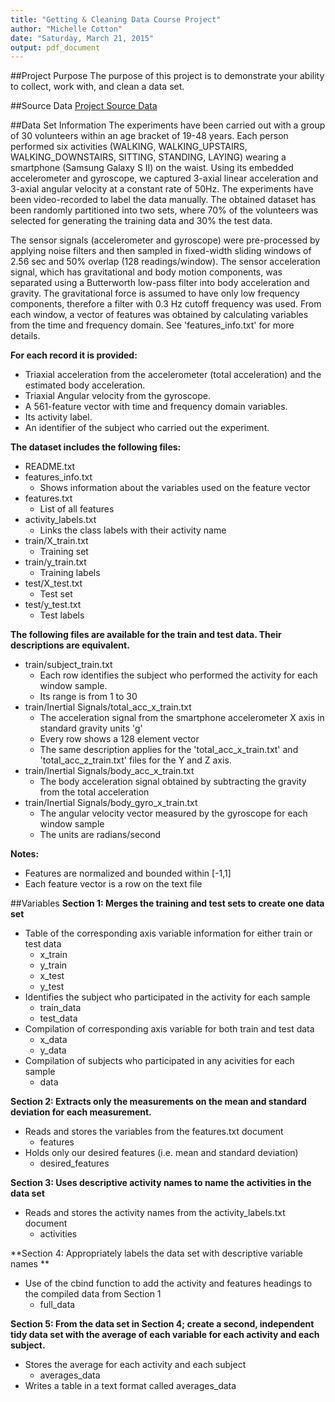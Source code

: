 ```yaml
---
title: "Getting & Cleaning Data Course Project"
author: "Michelle Cotton"
date: "Saturday, March 21, 2015"
output: pdf_document
---
```

##Project Purpose
The purpose of this project is to demonstrate your ability to collect, work with, and clean a data set.

##Source Data
[Project Source Data](https://d396qusza40orc.cloudfront.net/getdata%2Fprojectfiles%2FUCI%20HAR%20Dataset.zip )

##Data Set Information
The experiments have been carried out with a group of 30 volunteers within an age bracket of 19-48 years. Each person performed six activities (WALKING, WALKING_UPSTAIRS, WALKING_DOWNSTAIRS, SITTING, STANDING, LAYING) wearing a smartphone (Samsung Galaxy S II) on the waist. Using its embedded accelerometer and gyroscope, we captured 3-axial linear acceleration and 3-axial angular velocity at a constant rate of 50Hz. The experiments have been video-recorded to label the data manually. The obtained dataset has been randomly partitioned into two sets, where 70% of the volunteers was selected for generating the training data and 30% the test data. 

The sensor signals (accelerometer and gyroscope) were pre-processed by applying noise filters and then sampled in fixed-width sliding windows of 2.56 sec and 50% overlap (128 readings/window). The sensor acceleration signal, which has gravitational and body motion components, was separated using a Butterworth low-pass filter into body acceleration and gravity. The gravitational force is assumed to have only low frequency components, therefore a filter with 0.3 Hz cutoff frequency was used. From each window, a vector of features was obtained by calculating variables from the time and frequency domain. See 'features_info.txt' for more details. 

**For each record it is provided:**
* Triaxial acceleration from the accelerometer (total acceleration) and the estimated body acceleration.
* Triaxial Angular velocity from the gyroscope. 
* A 561-feature vector with time and frequency domain variables. 
* Its activity label. 
* An identifier of the subject who carried out the experiment.

**The dataset includes the following files:**
* README.txt
* features_info.txt
  - Shows information about the variables used on the feature vector
* features.txt
  - List of all features
* activity_labels.txt
  - Links the class labels with their activity name
* train/X_train.txt
  - Training set
* train/y_train.txt
  - Training labels
* test/X_test.txt
  - Test set
* test/y_test.txt
  - Test labels

**The following files are available for the train and test data. Their descriptions are equivalent.** 
* train/subject_train.txt
  - Each row identifies the subject who performed the activity for each window sample. 
  - Its range is from 1 to 30
* train/Inertial Signals/total_acc_x_train.txt
  - The acceleration signal from the smartphone accelerometer X axis in standard gravity units 'g'
  - Every row shows a 128 element vector 
  - The same description applies for the 'total_acc_x_train.txt' and 'total_acc_z_train.txt' files for the Y and Z axis. 
* train/Inertial Signals/body_acc_x_train.txt
  - The body acceleration signal obtained by subtracting the gravity from the total acceleration
* train/Inertial Signals/body_gyro_x_train.txt
  - The angular velocity vector measured by the gyroscope for each window sample
  - The units are radians/second

**Notes:** 
* Features are normalized and bounded within [-1,1]
* Each feature vector is a row on the text file

##Variables
**Section 1: Merges the training and test sets to create one data set**
* Table of the corresponding axis variable information for either train or test data
  - x_train
  - y_train
  - x_test
  - y_test
* Identifies the subject who participated in the activity for each sample
  - train_data
  - test_data
* Compilation of corresponding axis variable for both train and test data
  - x_data
  - y_data
* Compilation of subjects who participated in any acivities for each sample
  - data
  
**Section 2: Extracts only the measurements on the mean and standard deviation for each measurement.**
* Reads and stores the variables from the features.txt document
  - features
* Holds only our desired features (i.e. mean and standard deviation)
  - desired_features

**Section 3: Uses descriptive activity names to name the activities in the data set**
* Reads and stores the activity names from the activity_labels.txt document
  - activities
  
**Section 4: Appropriately labels the data set with descriptive variable names **
* Use of the cbind function to add the activity and features headings to the compiled data from Section 1
  - full_data
  
**Section 5: From the data set in Section 4; create a second, independent tidy data set with the  average of each variable for each activity and each subject.**
* Stores the average for each activity and each subject
  - averages_data
* Writes a table in a text format called averages_data

